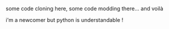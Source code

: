 some code cloning here, some code modding there... and voilà

i'm a newcomer but python is understandable !